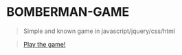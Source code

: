 # BOMBERMAN-GAME

> Simple and known game in javascript/jquery/css/html

>[Play the game!](https://vestelth.github.io)


##
